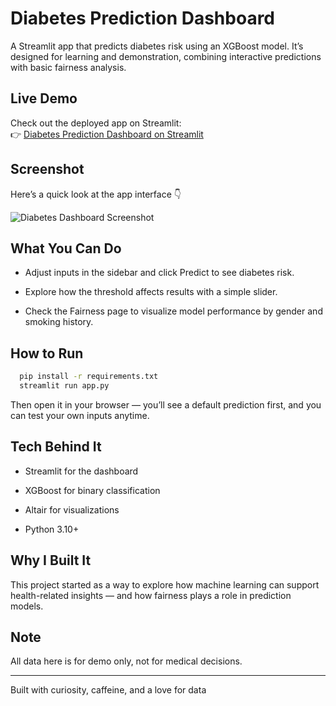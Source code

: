 # Diabetes Prediction Dashboard

A Streamlit app that predicts diabetes risk using an XGBoost model. It’s designed for learning and demonstration, combining interactive predictions with basic fairness analysis.

## Live Demo
Check out the deployed app on Streamlit:  
👉 [Diabetes Prediction Dashboard on Streamlit]()

## Screenshot
Here’s a quick look at the app interface 👇  

![Diabetes Dashboard Screenshot](images/screenshot.png)

## What You Can Do
- Adjust inputs in the sidebar and click Predict to see diabetes risk.

- Explore how the threshold affects results with a simple slider.

- Check the Fairness page to visualize model performance by gender and smoking history.

## How to Run
```bash
  pip install -r requirements.txt
  streamlit run app.py
```

Then open it in your browser — you’ll see a default prediction first, and you can test your own inputs anytime.

## Tech Behind It

- Streamlit for the dashboard

- XGBoost for binary classification

- Altair for visualizations

- Python 3.10+

## Why I Built It

This project started as a way to explore how machine learning can support health-related insights — and how fairness plays a role in prediction models.

## Note

All data here is for demo only, not for medical decisions.

---
Built with curiosity, caffeine, and a love for data
